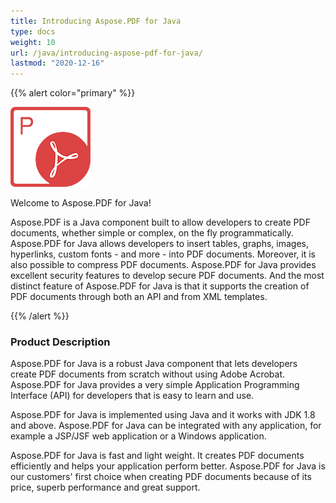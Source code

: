 ```yaml
---
title: Introducing Aspose.PDF for Java
type: docs
weight: 10
url: /java/introducing-aspose-pdf-for-java/
lastmod: "2020-12-16"
---
```


{{% alert color="primary" %}} 

![todo:image_alt_text](introducing-aspose-pdf-for-java_1.png)

Welcome to Aspose.PDF for Java!

Aspose.PDF is a Java component built to allow developers to create PDF documents, whether simple or complex, on the fly programmatically. Aspose.PDF for Java allows developers to insert tables, graphs, images, hyperlinks, custom fonts - and more - into PDF documents. Moreover, it is also possible to compress PDF documents. Aspose.PDF for Java provides excellent security features to develop secure PDF documents. And the most distinct feature of Aspose.PDF for Java is that it supports the creation of PDF documents through both an API and from XML templates.

{{% /alert %}} 
### **Product Description**
Aspose.PDF for Java is a robust Java component that lets developers create PDF documents from scratch without using Adobe Acrobat. Aspose.PDF for Java provides a very simple Application Programming Interface (API) for developers that is easy to learn and use.

Aspose.PDF for Java is implemented using Java and it works with JDK 1.8 and above. Aspose.PDF for Java can be integrated with any application, for example a JSP/JSF web application or a Windows application.

Aspose.PDF for Java is fast and light weight. It creates PDF documents efficiently and helps your application perform better. Aspose.PDF for Java is our customers' first choice when creating PDF documents because of its price, superb performance and great support.
